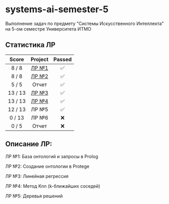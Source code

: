# systems-ai-semester-5

Выполнение задач по предмету "Системы Искусственного Интеллекта" на 5-ом семестре Университета ИТМО

## Статистика ЛР

| Score   | Project                | Passed |
| :---:   | :---:                  | :---:  | 
| 8 / 8   | [ЛР №1](lab1)          | ✅     |
| 8 / 8   | [ЛР №2](lab2)          | ✅     |
| 5 / 5   | Отчет                  | ✅     |
| 13 / 13 | [ЛР №3](lab3)          | ✅     |
| 13 / 13 | [ЛР №4](lab4)          | ✅     |
| 12 / 13 | ЛР №5                  | ✅     |
| 0 / 13  | ЛР №6                  | ❌     |
| 0 / 5   | Отчет                  | ❌     |

## Описание ЛР: 

ЛР №1: База онтологий и запросы в Prolog

ЛР №2: Создание онтологии в Protege

ЛР №3: Линейная регрессия

ЛР №4: Метод Knn (k-ближайших соседей)

ЛР №5: Деревья решений
